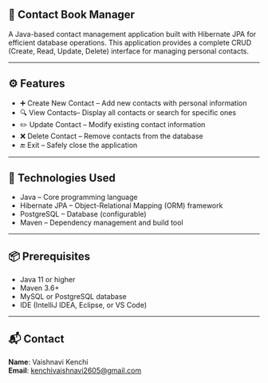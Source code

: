 ## 📒 Contact Book Manager

A Java-based contact management application built with Hibernate JPA for efficient database operations. This application provides a complete CRUD (Create, Read, Update, Delete) interface for managing personal contacts.

---
## ⚙️ Features

- ➕ Create New Contact – Add new contacts with personal information  
- 🔍 View Contacts– Display all contacts or search for specific ones  
- ✏️ Update Contact – Modify existing contact information  
- ❌ Delete Contact – Remove contacts from the database  
- 🔚 Exit – Safely close the application  

---

## 🧰 Technologies Used

- Java – Core programming language  
- Hibernate JPA – Object-Relational Mapping (ORM) framework  
- PostgreSQL – Database (configurable)  
- Maven – Dependency management and build tool  

---

## 📦 Prerequisites

- Java 11 or higher  
- Maven 3.6+  
- MySQL or PostgreSQL database  
- IDE (IntelliJ IDEA, Eclipse, or VS Code)  

---

## 📬 Contact

**Name**: Vaishnavi Kenchi  
**Email**: [kenchivaishnavi2605@gmail.com](mailto:kenchivaishnavi2605@gmail.com)

